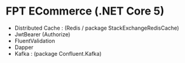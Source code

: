 # FPT ECommerce (.NET Core 5)

+ Distributed Cache : (Redis / package StackExchangeRedisCache)
+ JwtBearer (Authorize)
+ FluentValidation 
+ Dapper
+ Kafka : (package Confluent.Kafka)